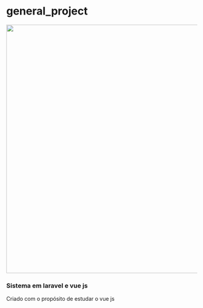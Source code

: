 # general_project

<img src="https://xwssmq.ch.files.1drv.com/y4mhascob2IPgvn-YnXRVJfncI3dRWiAOI9nV_2P09CgUCKVElCDTbwBYgwciYP97ErZfvyX1MYDrvcF7tCiQgtYLM9wRQKPcjm2jbXdZb-l7qXt02CbmUxDKcVqao9eQff59JP7X6C9juLFueiDLbs6UGMksEU6mivh8ejbzE4JADXqur_f8fxQLVh3KAk9R7WmzlzmSuI6e8cVHt1INgT-A?width=1365&height=657&cropmode=none" width="1365" height="657" />

<h3> Sistema em laravel e vue js</h3>
<p> Criado com o propósito de estudar o vue js</p>
